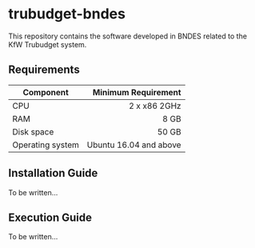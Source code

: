 # trubudget-bndes
This repository contains the software developed in BNDES related to the KfW Trubudget system.

## Requirements

| Component        |    Minimum Requirement |
| ---------------- | ---------------------: |
| CPU              |           2 x x86 2GHz |
| RAM              |                   8 GB |
| Disk space       |                  50 GB |
| Operating system | Ubuntu 16.04 and above |   


## Installation Guide

To be written...

## Execution Guide

To be written...